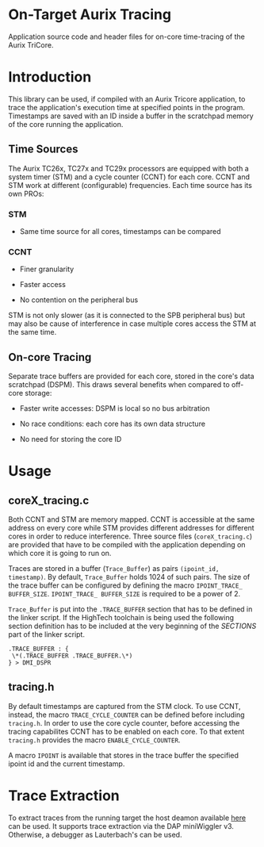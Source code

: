 # On-Target Aurix Tracing
Application source code and header files for on-core time-tracing of the Aurix TriCore.

# Introduction 
This library can be used, if compiled with an Aurix Tricore application, to 
trace the application's execution time at specified points in the 
program. Timestamps are saved with an ID inside a buffer in the scratchpad 
memory of the core running the application.

## Time Sources
The Aurix TC26x, TC27x and TC29x processors are equipped with both a
system timer (STM) and a cycle counter (CCNT) for each core. CCNT and
STM work at different (configurable) frequencies.
Each time source has its own PROs:

### STM
-   Same time source for all cores, timestamps can be compared

### CCNT
-   Finer granularity

-   Faster access

-   No contention on the peripheral bus

STM is not only slower (as it is connected to the SPB peripheral bus)
but may also be cause of interference in case multiple cores access the
STM at the same time.

## On-core Tracing
Separate trace buffers are provided for each core, stored in the core's data scratchpad (DSPM). This draws several benefits when compared to off-core storage:

- Faster write accesses: DSPM is local so no bus arbitration

- No race conditions: each core has its own data structure 

- No need for storing the core ID


# Usage 

## coreX_tracing.c

Both CCNT and STM are memory mapped. CCNT is accessible at the same address on every 
core while STM provides different addresses for different cores in order to reduce 
interference. Three source files (`coreX_tracing.c`) are provided that have to be compiled with the application depending on which core it is going to run on.

Traces are stored in a buffer (`Trace_Buffer`) as pairs `(ipoint_id, timestamp)`. By default, `Trace_Buffer` holds 1024 of such pairs. The size of the trace
buffer can be configured by defining the macro
`IPOINT_TRACE_ BUFFER_SIZE`. `IPOINT_TRACE_ BUFFER_SIZE` is required to
be a power of 2.

`Trace_Buffer` is put into the `.TRACE_BUFFER` section that has to be
defined in the linker script. If the HighTech toolchain is being used
the following section definition has to be included at the very
beginning of the *SECTIONS* part of the linker script. 

```
.TRACE_BUFFER : { 
 \*(.TRACE_BUFFER .TRACE_BUFFER.\*) 
} > DMI_DSPR
```

## tracing.h

By default timestamps are captured from the STM clock. To use CCNT, instead, 
the macro `TRACE_CYCLE_COUNTER` can be defined before including `tracing.h`.
In order to use the core cycle counter, before
accessing the tracing capabilites CCNT has to be enabled on each core.
To that extent `tracing.h` provides the macro `ENABLE_CYCLE_COUNTER`. 

A macro `IPOINT` is available that stores in the trace buffer the specified
ipoint id and the current timestamp.

# Trace Extraction
To extract traces from the running target the host deamon available 
[here](https://github.com/mziccard/aurixtracing/tree/master) can be used. 
It supports trace extraction via the DAP miniWiggler v3. Otherwise, 
a debugger as Lauterbach's can be used.
